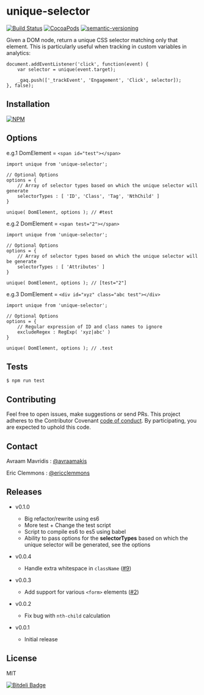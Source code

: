 unique-selector
===============

[![Build Status](https://travis-ci.org/ericclemmons/unique-selector.png)](https://travis-ci.org/ericclemmons/unique-selector)
[![CocoaPods](https://img.shields.io/cocoapods/l/AFNetworking.svg)]()
[![semantic-versioning](https://img.shields.io/badge/semantic%20-versioning-green.svg)]()

Given a DOM node, return a unique CSS selector matching only that element.
This is particularly useful when tracking in custom variables in analytics:


    document.addEventListener('click', function(event) {
        var selector = unique(event.target);

        _gaq.push(['_trackEvent', 'Engagement', 'Click', selector]);
    }, false);


Installation
------------

[![NPM](https://nodei.co/npm/unique-selector.png?mini=true)](https://nodei.co/npm/unique-selector/)

Options
------------
e.g.1 DomElement = `<span id="test"></span>`

```
import unique from 'unique-selector';

// Optional Options
options = {
    // Array of selector types based on which the unique selector will generate
    selectorTypes : [ 'ID', 'Class', 'Tag', 'NthChild' ]
}

unique( DomElement, options ); // #test
```

e.g.2 DomElement = `<span test="2"></span>`

```
import unique from 'unique-selector';

// Optional Options
options = {
    // Array of selector types based on which the unique selector will be generate
    selectorTypes : [ 'Attributes' ]
}

unique( DomElement, options ); // [test="2"]
```

e.g.3 DomElement = `<div id="xyz" class="abc test"></div>`

```
import unique from 'unique-selector';

// Optional Options
options = {
    // Regular expression of ID and class names to ignore
    excludeRegex : RegExp( 'xyz|abc' )
}

unique( DomElement, options ); // .test
```


Tests
-----

    $ npm run test


Contributing
-----
Feel free to open issues, make suggestions or send PRs.
This project adheres to the Contributor Covenant [code of conduct](http://contributor-covenant.org/). By participating, you are expected to uphold this code.


Contact
-----

Avraam Mavridis : [@avraamakis](https://twitter.com/avraamakis)

Eric Clemmons : [@ericclemmons](https://twitter.com/ericclemmons)


Releases
--------
- v0.1.0

    - Big refactor/rewrite using es6
    - More test + Change the test script
    - Script to compile es6 to es5 using babel
    - Ability to pass options for the **selectorTypes** based on which the unique selector will be generated, see the options


- v0.0.4

    - Handle extra whitespace in `className` ([#9](https://github.com/ericclemmons/unique-selector/pull/9))

- v0.0.3

    - Add support for various `<form>` elements ([#2](https://github.com/ericclemmons/unique-selector/issues/2))

- v0.0.2

    - Fix bug with `nth-child` calculation

- v0.0.1

    - Initial release



License
-------

MIT


[![Bitdeli Badge](https://d2weczhvl823v0.cloudfront.net/AvraamMavridis/unique-selector/trend.png)](https://bitdeli.com/free "Bitdeli Badge")
